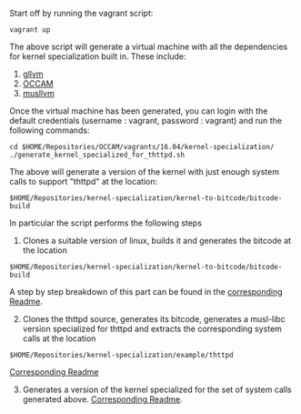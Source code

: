 Start off by running the vagrant script:

```
vagrant up
```

The above script will generate a virtual machine with all the dependencies for kernel specialization built in. These include:
1) [gllvm](https://github.com/SRI-CSL/gllvm)
2) [OCCAM](https://github.com/SRI-CSL/OCCAM)
3) [musllvm](https://github.com/SRI-CSL/musllvm)

Once the virtual machine has been generated, you can login with the default credentials (username : vagrant, password : vagrant) and run the following commands:

```
cd $HOME/Repositories/OCCAM/vagrants/16.04/kernel-specialization/
./generate_kernel_specialized_for_thttpd.sh
```

The above will generate a version of the kernel with just enough system calls to support "thttpd" at the location:
```
$HOME/Repositories/kernel-specialization/kernel-to-bitcode/bitcode-build
```
In particular the script performs the following steps
1) Clones a suitable version of linux, builds it and generates the bitcode at the location
```
$HOME/Repositories/kernel-specialization/kernel-to-bitcode/bitcode-build
```
A step by step breakdown of this part can be found in the [corresponding Readme](https://github.com/SRI-CSL/kernel-specialization/blob/master/kernel-to-bitcode/README.md).

2) Clones the thttpd source, generates its bitcode, generates a musl-libc version specialized for thttpd and extracts the corresponding system calls at the location
```
$HOME/Repositories/kernel-specialization/example/thttpd
```
[Corresponding Readme](https://github.com/SRI-CSL/kernel-specialization/blob/master/examples/thttpd/README.md)

3) Generates a version of the kernel specialized for the set of system calls generated above. [Corresponding Readme](https://github.com/SRI-CSL/kernel-specialization/blob/master/kernel-slashing/README.md).
